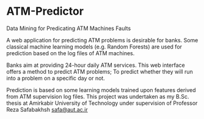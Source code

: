 # ATM-Predictor

Data Mining for Predicating ATM Machines Faults

A web application for predicting ATM problems is desirable for banks.
Some classical machine learning models (e.g. Random Forests) are used for prediction based on the log files of ATM machines.

Banks aim at providing 24-hour daily ATM services. This web interface offers a method to predict ATM problems; To predict whether they will run into a problem on a specific day or not.

Prediction is based on some learning models trained upon features derived from ATM supervision log files. This project was undertaken as my B.Sc. thesis at Amirkabir University of Technology under supervision of Professor Reza Safabakhsh <safa@aut.ac.ir>

